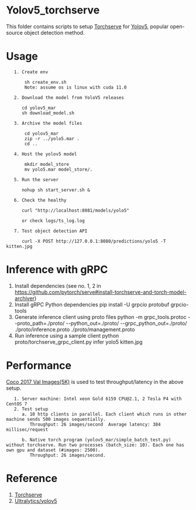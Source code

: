 Yolov5_torchserve
====

This folder contains scripts to setup [Torchserve](https://github.com/pytorch/serve) for [Yolov5](https://github.com/ultralytics/yolov5), popular open-source object detection method.

Usage
===========

       1. Create env

           sh create_env.sh
           Note: assume os is linux with cuda 11.0 

       2. Download the model from YoloV5 releases
          
          cd yolov5_mar
          sh download_model.sh

       3. Archive the model files

           cd yolov5_mar
           zip -r ../yolo5.mar .
           cd ..

       4. Host the yolov5 model

           mkdir model_store
           mv yolo5.mar model_store/.

       5. Run the server
          
          nohup sh start_server.sh &

       6. Check the healthy
         
          curl "http://localhost:8081/models/yolo5"

          or check logs/ts_log.log

       7. Test object detection API

          curl -X POST http://127.0.0.1:8080/predictions/yolo5 -T kitten.jpg

Inference with gRPC
==========
   1. Install dependencies (see no. 1, 2 in https://github.com/pytorch/serve#install-torchserve-and-torch-model-archiver)
   2. Install gRPC Python dependencies
      pip install -U grpcio protobuf grpcio-tools
   3. Generate inference client using proto files
      python -m grpc_tools.protoc --proto_path=./proto/ --python_out=./proto/ --grpc_python_out=./proto/ ./proto/inference.proto ./proto/management.proto
   4. Run inference using a sample client 
      python proto/torchserve_grpc_client.py infer yolo5 kitten.jpg

Performance
===========

[Coco 2017 Val Images(5K)](https://cocodataset.org/#download) is used to test throughput/latency in the above setup.

       1. Server machine: Intel xeon Gold 6159 CPU@2.1, 2 Tesla P4 with CentOS 7
       2. Test setup
          a. 10 http clients in parallel. Each client which runs in other machine sends 500 images sequentially. 
             Throughput: 26 images/second  Average latency: 384 millisec/request

          b. Native torch program (yolov5_mar/simple_batch_test.py) without torchserve. Run two processes (batch_size: 10). Each one has own gpu and dataset (#images: 2500). 
             Throughput: 26 images/second.
          
Reference
===========

1. [Torchserve](https://pytorch.org/serve/)
2. [Ultralytics/yolov5](https://github.com/ultralytics/yolov5)
